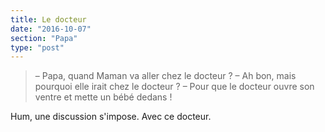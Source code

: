 ```yaml
---
title: Le docteur
date: "2016-10-07"
section: "Papa"
type: "post"
---
```


> – Papa, quand Maman va aller chez le docteur ?
> – Ah bon, mais pourquoi elle irait chez le docteur ?
> – Pour que le docteur ouvre son ventre et mette un bébé dedans !

Hum, une discussion s'impose. Avec ce docteur.